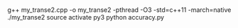 # 
g++ my_transe2.cpp -o my_transe2 -pthread -O3 -std=c++11 -march=native
./my_transe2
source activate py3
python accuracy.py


